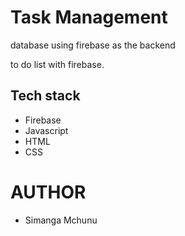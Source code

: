 # Task Management 
database using firebase as the backend 

to do list with firebase.

## Tech stack 
- Firebase
- Javascript
- HTML
- CSS

# AUTHOR
- Simanga Mchunu